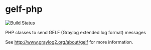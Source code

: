 # gelf-php

[![Build Status](https://secure.travis-ci.org/msabramo/gelf-php.png?branch=develop2)](http://travis-ci.org/msabramo/gelf-php)

PHP classes to send GELF (Graylog extended log format) messages

See http://www.graylog2.org/about/gelf for more information.
